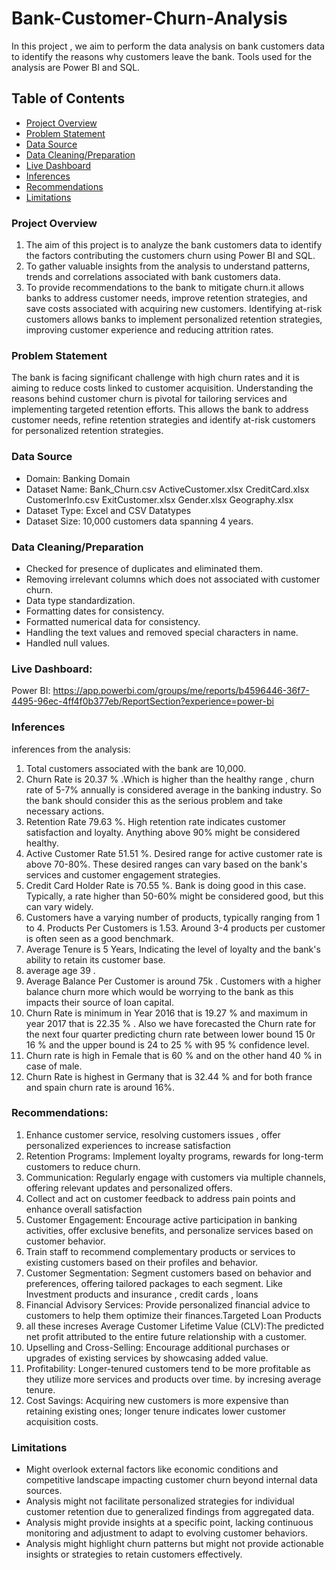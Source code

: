 # Bank-Customer-Churn-Analysis
In this project , we aim to perform the data analysis on bank customers data to identify the reasons why customers leave the bank. Tools used for the analysis are Power BI and SQL.

## Table of Contents
- [Project Overview](#project-overview)
- [Problem Statement](#problem-statement)
- [Data Source](#data-source)
- [Data Cleaning/Preparation](#data-cleaningpreparation)
- [Live Dashboard](#live-dashboard)
- [Inferences](#inferences)
- [Recommendations](#recommendations)
- [Limitations](#limitations)
  
### Project Overview
1. The aim of this project is to analyze the bank customers data to identify the factors contributing the customers churn using Power BI and SQL.
2. To gather valuable insights from the analysis to understand patterns, trends and correlations associated with bank customers data.
3. To provide recommendations to the bank to mitigate churn.it allows banks to address customer needs, improve retention strategies, and save costs associated with acquiring new customers. Identifying at-risk customers allows banks to implement personalized retention strategies, improving customer experience and reducing attrition rates.

### Problem Statement
The bank is facing significant challenge with high churn rates and it is aiming to reduce costs linked to customer acquisition. Understanding the reasons behind customer churn is pivotal for tailoring services and implementing targeted retention efforts. This allows the bank to address customer needs, refine retention strategies and identify at-risk customers for personalized retention strategies.

### Data Source
- Domain:
Banking Domain
- Dataset Name:
Bank_Churn.csv
ActiveCustomer.xlsx
CreditCard.xlsx
CustomerInfo.csv
ExitCustomer.xlsx
Gender.xlsx
Geography.xlsx
- Dataset Type: 
Excel and CSV Datatypes
- Dataset Size: 
10,000 customers data spanning 4 years.

### Data Cleaning/Preparation

- Checked for presence of duplicates and eliminated them.
- Removing irrelevant columns which does not associated with customer churn.
- Data type standardization.
- Formatting dates for consistency.
- Formatted numerical data for consistency.
- Handling the text values and removed special characters in name.
- Handled null values.

### Live Dashboard:
Power BI:
https://app.powerbi.com/groups/me/reports/b4596446-36f7-4495-96ec-4ff4f0b377eb/ReportSection?experience=power-bi


### Inferences
inferences from the analysis:
1. Total customers associated with the bank are 10,000.
2. Churn Rate is 20.37 % .Which is higher than the healthy range , churn rate of 5-7% annually is considered average in the banking industry. So the bank should consider this as the serious problem and take necessary actions.
3. Retention Rate 79.63 %. High retention rate indicates customer satisfaction and loyalty. Anything above 90% might be considered healthy.
4. Active Customer Rate 51.51 %. Desired range for active customer rate is above 70-80%. These desired ranges can vary based on the bank's services and customer engagement strategies.
5. Credit Card Holder Rate is 70.55 %. Bank is doing good in this case. Typically, a rate higher than 50-60% might be considered good, but this can vary widely.
6. Customers have a varying number of products, typically ranging from 1 to 4. Products Per Customers is 1.53. Around 3-4 products per customer is often seen as a good benchmark.
7. Average Tenure is 5 Years, Indicating the level of loyalty and the bank's ability to retain its customer base. 
8. average age 39 . 
9. Average Balance Per Customer is around 75k . Customers with a higher balance churn more which would be worrying to the bank as this impacts their source of loan capital.
10. Churn Rate is minimum in Year 2016 that is 19.27 % and maximum in year 2017 that is 22.35 % . Also we have forecasted the Churn rate for the next four quarter predicting churn rate between
lower bound 15 0r 16 % and the upper bound is 24 to 25 %  with 95 % confidence level.
11. Churn rate is high in Female that is 60 % and on the other hand 40 % in case of male.
12.	Churn Rate is highest in Germany that is  32.44 % and for both france and spain churn rate is around 16%. 


### Recommendations:
1. Enhance customer service, resolving customers issues , offer personalized experiences to increase satisfaction
2. Retention Programs: Implement loyalty programs, rewards for long-term customers to reduce churn.
3. Communication: Regularly engage with customers via multiple channels, offering relevant updates and personalized offers.
4. Collect and act on customer feedback to address pain points and enhance overall satisfaction
5. Customer Engagement: Encourage active participation in banking activities, offer exclusive benefits, and personalize services based on customer behavior.
6. Train staff to recommend complementary products or services to existing customers based on their profiles and behavior.
7. Customer Segmentation: Segment customers based on behavior and preferences, offering tailored packages to each segment. Like Investment products and insurance , credit cards , loans
8. Financial Advisory Services: Provide personalized financial advice to customers to help them optimize their finances.Targeted Loan Products
9. all these increses Average Customer Lifetime Value (CLV):The predicted net profit attributed to the entire future relationship with a customer.
10. Upselling and Cross-Selling: Encourage additional purchases or upgrades of existing services by showcasing added value.
11. Profitability: Longer-tenured customers tend to be more profitable as they utilize more services and products over time.  by incresing average tenure.
12. Cost Savings: Acquiring new customers is more expensive than retaining existing ones; longer tenure indicates lower customer acquisition costs.



### Limitations 
- Might overlook external factors like economic conditions and competitive landscape impacting customer churn beyond internal data sources.
- Analysis might not facilitate personalized strategies for individual customer retention due to generalized findings from aggregated data.
- Analysis might provide insights at a specific point, lacking continuous monitoring and adjustment to adapt to evolving customer behaviors.
- Analysis might highlight churn patterns but might not provide actionable insights or strategies to retain customers effectively.


